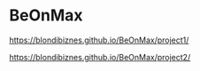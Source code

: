 # BeOnMax
https://blondibiznes.github.io/BeOnMax/project1/

https://blondibiznes.github.io/BeOnMax/project2/
